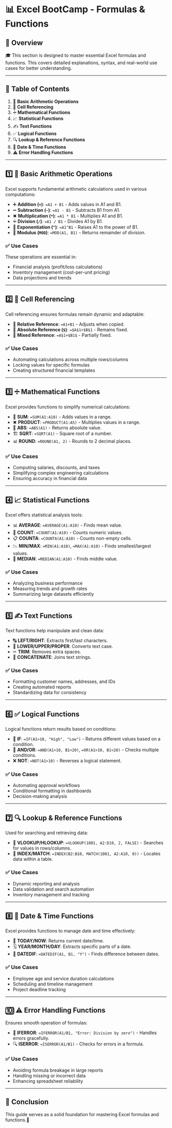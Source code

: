 # 📊 Excel BootCamp - Formulas & Functions

## 📌 Overview
🎓 This section is designed to master essential Excel formulas and functions. This covers detailed explanations, syntax, and real-world use cases for better understanding.

---
## 📖 Table of Contents
1. 🔢 **Basic Arithmetic Operations**
2. 🔗 **Cell Referencing**
3. ➗ **Mathematical Functions**
4. 📈 **Statistical Functions**
5. ✍ **Text Functions**
6. ✅ **Logical Functions**
7. 🔍 **Lookup & Reference Functions**
8. 📅 **Date & Time Functions**
9. ⚠ **Error Handling Functions**

---

## 1️⃣ 🔢 Basic Arithmetic Operations
Excel supports fundamental arithmetic calculations used in various computations:
- ➕ **Addition (`+`)**: `=A1 + B1` - Adds values in A1 and B1.
- ➖ **Subtraction (`-`)**: `=A1 - B1` - Subtracts B1 from A1.
- ✖ **Multiplication (`*`)**: `=A1 * B1` - Multiplies A1 and B1.
- ➗ **Division (`/`)**: `=A1 / B1` - Divides A1 by B1.
- 🔼 **Exponentiation (`^`)**: `=A1^B1` - Raises A1 to the power of B1.
- 🔢 **Modulus (`MOD`)**: `=MOD(A1, B1)` - Returns remainder of division.

### ✅ Use Cases
These operations are essential in:
- Financial analysis (profit/loss calculations)
- Inventory management (cost-per-unit pricing)
- Data projections and trends

---

## 2️⃣ 🔗 Cell Referencing
Cell referencing ensures formulas remain dynamic and adaptable:
- 📍 **Relative Reference**: `=A1+B1` - Adjusts when copied.
- 📌 **Absolute Reference (`$`)**: `=$A$1+$B$1` - Remains fixed.
- 🔄 **Mixed Reference**: `=A$1+$B1$` - Partially fixed.

### ✅ Use Cases
- Automating calculations across multiple rows/columns
- Locking values for specific formulas
- Creating structured financial templates

---

## 3️⃣ ➗ Mathematical Functions
Excel provides functions to simplify numerical calculations:
- 🔢 **SUM**: `=SUM(A1:A10)` - Adds values in a range.
- ✖ **PRODUCT**: `=PRODUCT(A1:A5)` - Multiplies values in a range.
- 🔳 **ABS**: `=ABS(A1)` - Returns absolute value.
- 🏗 **SQRT**: `=SQRT(A1)` - Square root of a number.
- 📊 **ROUND**: `=ROUND(A1, 2)` - Rounds to 2 decimal places.

### ✅ Use Cases
- Computing salaries, discounts, and taxes
- Simplifying complex engineering calculations
- Ensuring accuracy in financial data

---

## 4️⃣ 📈 Statistical Functions
Excel offers statistical analysis tools:
- 📊 **AVERAGE**: `=AVERAGE(A1:A10)` - Finds mean value.
- 🔢 **COUNT**: `=COUNT(A1:A10)` - Counts numeric values.
- 📋 **COUNTA**: `=COUNTA(A1:A10)` - Counts non-empty cells.
- 📉 **MIN/MAX**: `=MIN(A1:A10)`, `=MAX(A1:A10)` - Finds smallest/largest values.
- 📏 **MEDIAN**: `=MEDIAN(A1:A10)` - Finds middle value.

### ✅ Use Cases
- Analyzing business performance
- Measuring trends and growth rates
- Summarizing large datasets efficiently

---

## 5️⃣ ✍ Text Functions
Text functions help manipulate and clean data:
- 🔠 **LEFT/RIGHT**: Extracts first/last characters.
- 🔡 **LOWER/UPPER/PROPER**: Converts text case.
- ✂ **TRIM**: Removes extra spaces.
- 🔗 **CONCATENATE**: Joins text strings.

### ✅ Use Cases
- Formatting customer names, addresses, and IDs
- Creating automated reports
- Standardizing data for consistency

---

## 6️⃣ ✅ Logical Functions
Logical functions return results based on conditions:
- 🧐 **IF**: `=IF(A1>10, "High", "Low")` - Returns different values based on a condition.
- 🤝 **AND/OR**: `=AND(A1>10, B1<20)`, `=OR(A1>10, B1<20)` - Checks multiple conditions.
- ❌ **NOT**: `=NOT(A1>10)` - Reverses a logical statement.

### ✅ Use Cases
- Automating approval workflows
- Conditional formatting in dashboards
- Decision-making analysis

---

## 7️⃣ 🔍 Lookup & Reference Functions
Used for searching and retrieving data:
- 🔎 **VLOOKUP/HLOOKUP**: `=VLOOKUP(1001, A2:D10, 2, FALSE)` - Searches for values in rows/columns.
- 📍 **INDEX/MATCH**: `=INDEX(B2:B10, MATCH(1001, A2:A10, 0))` - Locates data within a table.

### ✅ Use Cases
- Dynamic reporting and analysis
- Data validation and search automation
- Inventory management and tracking

---

## 8️⃣ 📅 Date & Time Functions
Excel provides functions to manage date and time effectively:
- 📆 **TODAY/NOW**: Returns current date/time.
- 🗓 **YEAR/MONTH/DAY**: Extracts specific parts of a date.
- 🔢 **DATEDIF**: `=DATEDIF(A1, B1, "Y")` - Finds difference between dates.

### ✅ Use Cases
- Employee age and service duration calculations
- Scheduling and timeline management
- Project deadline tracking

---

## 🔟 ⚠ Error Handling Functions
Ensures smooth operation of formulas:
- 🚨 **IFERROR**: `=IFERROR(A1/B1, "Error: Division by zero")` - Handles errors gracefully.
- 🔍 **ISERROR**: `=ISERROR(A1/B1)` - Checks for errors in a formula.

### ✅ Use Cases
- Avoiding formula breakage in large reports
- Handling missing or incorrect data
- Enhancing spreadsheet reliability

---
## 🎯 Conclusion
This guide serves as a solid foundation for mastering Excel formulas and functions.🚀

